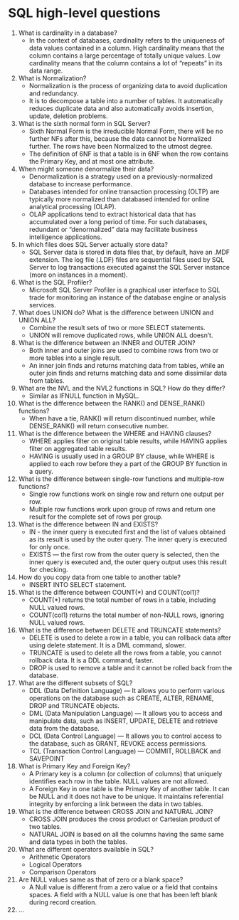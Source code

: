 # SQL high-level questions 

1.	What is cardinality in a database? 
    - In the context of databases, cardinality refers to the uniqueness of data values contained in a column. High cardinality means that the column contains a large percentage of totally unique values. Low cardinality means that the column contains a lot of “repeats” in its data range.  
2.	What is Normalization?
    - Normalization is the process of organizing data to avoid duplication and redundancy. 
    - It is to decompose a table into a number of tables. It automatically reduces duplicate data and also automatically avoids insertion, update, deletion problems. 
3.	What is the sixth normal form in SQL Server? 
    - Sixth Normal Form is the irreducible Normal Form, there will be no further NFs after this, because the data cannot be Normalized further. The rows have been Normalized to the utmost degree. 
    - The definition of 6NF is that a table is in 6NF when the row contains the Primary Key, and at most one attribute. 
4.	When might someone denormalize their data?
    - Denormalization is a strategy used on a previously-normalized database to increase performance. 
    - Databases intended for online transaction processing (OLTP) are typically more normalized than databased intended for online analytical processing (OLAP). 
    - OLAP applications tend to extract historical data that has accumulated over a long period of time. For such databases, redundant or “denormalized” data may facilitate business intelligence applications. 
5.	In which files does SQL Server actually store data?
    - SQL Server data is stored in data files that, by default, have an .MDF extension. The log file (.LDF) files are sequential files used by SQL Server to log transactions executed against the SQL Server instance (more on instances in a moment). 
6.	What is the SQL Profiler?
    - Microsoft SQL Server Profiler is a graphical user interface to SQL trade for monitoring an instance of the database engine or analysis services. 
7.	What does UNION do? What is the difference between UNION and UNION ALL?
    - Combine the result sets of two or more SELECT statements. 
    - UNION will remove duplicated rows, while UNION ALL doesn’t.  
8.	What is the difference between an INNER and OUTER JOIN? 
    - Both inner and outer joins are used to combine rows from two or more tables into a single result. 
    - An inner join finds and returns matching data from tables, while an outer join finds and returns matching data and some dissimilar data from tables. 
9.	What are the NVL and the NVL2 functions in SQL? How do they differ?
    - Similar as IFNULL function in MySQL. 
10.	What is the difference between the RANK() and DENSE_RANK() functions?
    - When have a tie, RANK() will return discontinued number, while DENSE_RANK() will return consecutive number. 
11.	What is the difference between the WHERE and HAVING clauses?
    - WHERE applies filter on original table results, while HAVING applies filter on aggregated table results. 
    - HAVING is usually used in a GROUP BY clause, while WHERE is applied to each row before they a part of the GROUP BY function in a query. 
12.	What is the difference between single-row functions and multiple-row functions?
    - Single row functions work on single row and return one output per row. 
    - Multiple row functions work upon group of rows and return one result for the complete set of rows per group. 
13.	What is the difference between IN and EXISTS? 
    - IN - the inner query is executed first and the list of values obtained as its result is used by the outer query. The inner query is executed for only once. 
    - EXISTS — the first row from the outer query is selected, then the inner query is executed and, the outer query output uses this result for checking. 
14.	How do you copy data from one table to another table?
    - INSERT INTO SELECT statement. 
15.	What is the difference between COUNT(*) and COUNT(col1)? 
    - COUNT(*) returns the total number of rows in a table, including NULL valued rows. 
    - COUNT(col1) returns the total number of non-NULL rows, ignoring NULL valued rows. 
16.	What is the difference between DELETE and TRUNCATE statements? 
    - DELETE is used to delete a row in a table, you can rollback data after using delete statement. It is a DML command, slower. 
    - TRUNCATE is used to delete all the rows from a table, you cannot rollback data. It is a DDL command, faster. 
    - DROP is used to remove a table and it cannot be rolled back from the database. 
17.	What are the different subsets of SQL?
    - DDL (Data Definition Language) — It allows you to perform various operations on the database such as CREATE, ALTER, RENAME, DROP and TRUNCATE objects. 
    - DML (Data Manipulation Language) — It allows you to access and manipulate data, such as INSERT, UPDATE, DELETE and retrieve data from the database. 
    - DCL (Data Control Language) — It allows you to control access to the database, such as GRANT, REVOKE access permissions. 
    - TCL (Transaction Control Language) — COMMIT, ROLLBACK and SAVEPOINT
18.	What is Primary Key and Foreign Key?
    - A Primary key is a column (or collection of columns) that uniquely identifies each row in the table. NULL values are not allowed. 
    - A Foreign Key in one table is the Primary Key of another table. It can be NULL and it does not have to be unique. It maintains referential integrity by enforcing a link between the data in two tables. 
19.	What is the difference between CROSS JOIN and NATURAL JOIN?
    - CROSS JOIN produces the cross product or Cartesian product of two tables. 
    - NATURAL JOIN is based on all the columns having the same same and data types in both the tables. 
20.	What are different operators available in SQL?
    - Arithmetic Operators
    - Logical Operators
    - Comparison Operators 
21.	Are NULL values same as that of zero or a blank space? 
    - A Null value is different from a zero value or a field that contains spaces. A field with a NULL value is one that has been left blank during record creation. 
22.	… 
